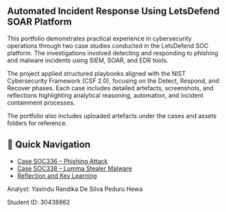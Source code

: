 ## Automated Incident Response Using LetsDefend SOAR Platform

This portfolio demonstrates practical experience in cybersecurity operations through two case studies conducted in the LetsDefend SOC platform. The investigations involved detecting and responding to phishing and malware incidents using SIEM, SOAR, and EDR tools.

The project applied structured playbooks aligned with the NIST Cybersecurity Framework (CSF 2.0), focusing on the Detect, Respond, and Recover phases. Each case includes detailed artefacts, screenshots, and reflections highlighting analytical reasoning, automation, and incident containment processes.

The portfolio also includes uploaded artefacts under the cases and assets folders for reference.

## 🔗 Quick Navigation
- [Case SOC336 – Phishing Attack](./cases/soc336/SOC336.md)
- [Case SOC338 – Lumma Stealer Malware](./cases/soc338/SOC338.md)
- [Reflection and Key Learning](./assets/docs/reflection.md)

Analyst: Yasindu Randika De Silva Peduru Hewa

Student ID: 30438862

